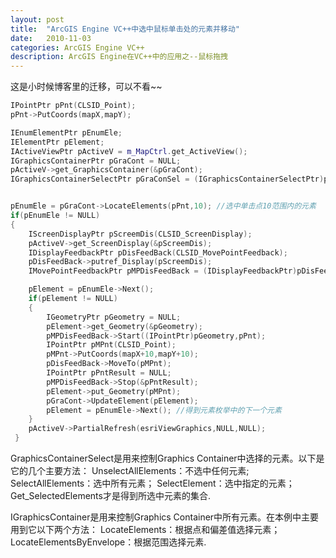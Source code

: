 ```yaml
---
layout: post
title:  "ArcGIS Engine VC++中选中鼠标单击处的元素并移动"
date:   2010-11-03
categories: ArcGIS Engine VC++
description: ArcGIS Engine在VC++中的应用之--鼠标拖拽
---
```


这是小时候博客里的迁移，可以不看~~

```c++
IPointPtr pPnt(CLSID_Point);
pPnt->PutCoords(mapX,mapY);

IEnumElementPtr pEnumEle;
IElementPtr pElement;
IActiveViewPtr pActiveV = m_MapCtrl.get_ActiveView();
IGraphicsContainerPtr pGraCont = NULL;
pActiveV->get_GraphicsContainer(&pGraCont);
IGraphicsContainerSelectPtr pGraConSel = (IGraphicsContainerSelectPtr)pGraCont;


pEnumEle = pGraCont->LocateElements(pPnt,10); //选中单击点10范围内的元素
if(pEnumEle != NULL)
{
    IScreenDisplayPtr pScreemDis(CLSID_ScreenDisplay);
    pActiveV->get_ScreenDisplay(&pScreemDis);
    IDisplayFeedbackPtr pDisFeedBack(CLSID_MovePointFeedback);
    pDisFeedBack->putref_Display(pScreemDis);
    IMovePointFeedbackPtr pMPDisFeedBack = (IDisplayFeedbackPtr)pDisFeedBack;

    pElement = pEnumEle->Next();
    if(pElement != NULL)
    {
        IGeometryPtr pGeometry = NULL;
        pElement->get_Geometry(&pGeometry);
        pMPDisFeedBack->Start((IPointPtr)pGeometry,pPnt);
        IPointPtr pMPnt(CLSID_Point);
        pMPnt->PutCoords(mapX+10,mapY+10);
        pDisFeedBack->MoveTo(pMPnt);
        IPointPtr pPntResult = NULL;
        pMPDisFeedBack->Stop(&pPntResult);
        pElement->put_Geometry(pMPnt);
        pGraCont->UpdateElement(pElement);
        pElement = pEnumEle->Next(); //得到元素枚举中的下一个元素
    }
    pActiveV->PartialRefresh(esriViewGraphics,NULL,NULL);
 }
```

GraphicsContainerSelect是用来控制Graphics Container中选择的元素。以下是它的几个主要方法：
UnselectAllElements：不选中任何元素;
SelectAllElements：选中所有元素；
SelectElement：选中指定的元素；
Get_SelectedElements才是得到所选中元素的集合.

IGraphicsContainer是用来控制Graphics Container中所有元素。在本例中主要用到它以下两个方法：
LocateElements：根据点和偏差值选择元素；
LocateElementsByEnvelope：根据范围选择元素.

